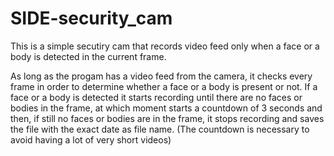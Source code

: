 # SIDE-security_cam
This is a simple secutiry cam that records video feed only when a face or a body is detected in the current frame.

As long as the progam has a video feed from the camera, it checks every frame in order to determine whether a face or a body is present or not.
If a face or a body is detected it starts recording until there are no faces or bodies in the frame, at which moment starts a countdown of 3 seconds and then, if still no faces or bodies are in the frame, it stops recording and saves the file with the exact date as file name.
(The countdown is necessary to avoid having a lot of very short videos)
